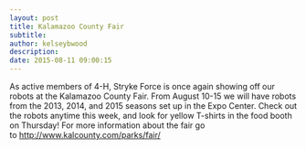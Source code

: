 ```yaml
---
layout: post
title: Kalamazoo County Fair
subtitle:
author: kelseybwood
description:
date: 2015-08-11 09:00:15
---
```


As active members of 4-H, Stryke Force is once again showing off our robots at the Kalamazoo County Fair. From August 10-15 we will have robots from the 2013, 2014, and 2015 seasons set up in the Expo Center. Check out the robots anytime this week, and look for yellow T-shirts in the food booth on Thursday! For more information about the fair go to <http://www.kalcounty.com/parks/fair/>
